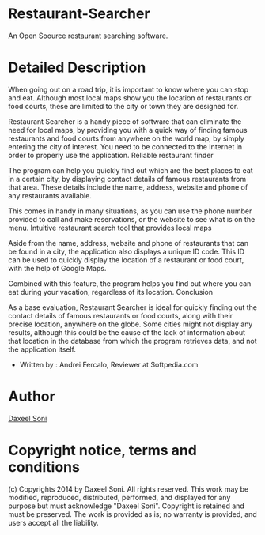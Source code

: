 Restaurant-Searcher
===================

An Open Soource restaurant searching software.

Detailed Description
====================
When going out on a road trip, it is important to know where you can stop and eat. Although most local maps show you the location of restaurants or food courts, these are limited to the city or town they are designed for.

Restaurant Searcher is a handy piece of software that can eliminate the need for local maps, by providing you with a quick way of finding famous restaurants and food courts from anywhere on the world map, by simply entering the city of interest. You need to be connected to the Internet in order to properly use the application.
Reliable restaurant finder

The program can help you quickly find out which are the best places to eat in a certain city, by displaying contact details of famous restaurants from that area. These details include the name, address, website and phone of any restaurants available. 

This comes in handy in many situations, as you can use the phone number provided to call and make reservations, or the website to see what is on the menu.
Intuitive restaurant search tool that provides local maps

Aside from the name, address, website and phone of restaurants that can be found in a city, the application also displays a unique ID code. This ID can be used to quickly display the location of a restaurant or food court, with the help of Google Maps.

Combined with this feature, the program helps you find out where you can eat during your vacation, regardless of its location.
Conclusion

As a base evaluation, Restaurant Searcher is ideal for quickly finding out the contact details of famous restaurants or food courts, along with their precise location, anywhere on the globe. Some cities might not display any results, although this could be the cause of the lack of information about that location in the database from which the program retrieves data, and not the application itself.

- Written by : Andrei Fercalo, Reviewer at Softpedia.com

Author
======
<a href="www.about.me/daxeel" target="_blank">Daxeel Soni</a>

Copyright notice, terms and conditions
======================================
(c) Copyrights 2014 by Daxeel Soni. All rights reserved. This work may be modified, reproduced, distributed, performed, and displayed for any purpose but must acknowledge "Daxeel Soni". Copyright is retained and must be preserved. The work is provided as is; no warranty is provided, and users accept all the liability.
